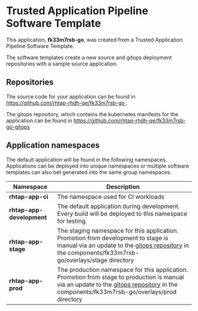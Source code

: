 # Trusted Application Pipeline Software Template

This application, **fk33m7rsb-go**, was created from a Trusted Application Pipeline Software Template.

The software templates create a new source and gitops deployment repositories with a sample source application. 

## Repositories

The source code for your application can be found in [https://github.com/rhtap-rhdh-qe/fk33m7rsb-go ](https://github.com/rhtap-rhdh-qe/fk33m7rsb-go ).
 
The gitops repository, which contains the kubernetes manifests for the application can be found in 
[https://github.com/rhtap-rhdh-qe/fk33m7rsb-go-gitops ](https://github.com/rhtap-rhdh-qe/fk33m7rsb-go-gitops ) 

## Application namespaces 

The default application will be found in the following namespaces. Applications can be deployed into unique namespaces or multiple software templates can also bet generated into the same group namespaces.  

|  Namespace   |  Description   |  
| -------- | -------- |
| **rhtap-app-ci** | The namespace used for CI workloads |
| **rhtap-app-development** | The default application during development. Every build will be deployed to this namespace for testing. |
| **rhtap-app-stage** | The staging namespace for this application. Promotion from development to stage is manual via an update to the [gitops repository](https://github.com/rhtap-rhdh-qe/fk33m7rsb-go-gitops ) in the components/fk33m7rsb-go/overlays/stage directory |
| **rhtap-app-prod** | The production namespace for this application. Promotion from stage to production is manual via an update to the [gitops repository](https://github.com/rhtap-rhdh-qe/fk33m7rsb-go-gitops ) in the components/fk33m7rsb-go/overlays/prod directory |